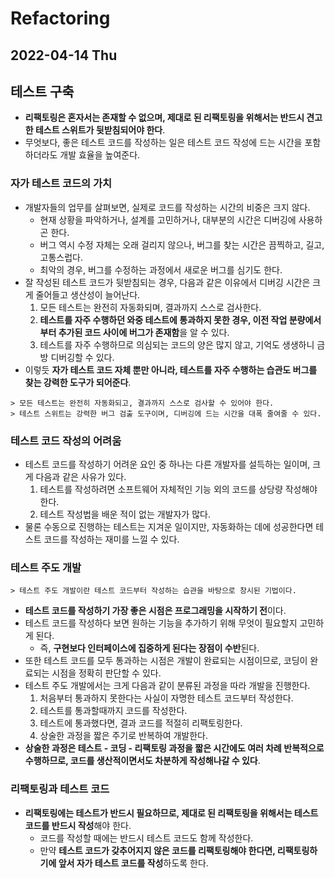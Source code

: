 # Refactoring
## 2022-04-14 Thu

## 테스트 구축
* **리팩토링은 혼자서는 존재할 수 없으며, 제대로 된 리팩토링을 위해서는 반드시 견고한 테스트 스위트가 뒷받침되어야 한다**.
* 무엇보다, 좋은 테스트 코드를 작성하는 일은 테스트 코드 작성에 드는 시간을 포함하더라도 개발 효율을 높여준다.

### 자가 테스트 코드의 가치
* 개발자들의 업무를 살펴보면, 실제로 코드를 작성하는 시간의 비중은 크지 않다.
  * 현재 상황을 파악하거나, 설계를 고민하거나, 대부분의 시간은 디버깅에 사용하곤 한다.
  * 버그 역시 수정 자체는 오래 걸리지 않으나, 버그를 찾는 시간은 끔찍하고, 길고, 고통스럽다.
  * 최악의 경우, 버그를 수정하는 과정에서 새로운 버그를 심기도 한다.
* 잘 작성된 테스트 코드가 뒷받침되는 경우, 다음과 같은 이유에서 디버깅 시간은 크게 줄어들고 생산성이 늘어난다.
  1. 모든 테스트는 완전히 자동화되며, 결과까지 스스로 검사한다.
  2. **테스트를 자주 수행하던 와중 테스트에 통과하지 못한 경우, 이전 작업 분량에서부터 추가된 코드 사이에 버그가 존재함**을 알 수 있다.
  3. 테스트를 자주 수행하므로 의심되는 코드의 양은 많지 않고, 기억도 생생하니 금방 디버깅할 수 있다.
* 이렇듯 **자가 테스트 코드 자체 뿐만 아니라, 테스트를 자주 수행하는 습관도 버그를 찾는 강력한 도구가 되어준다**.
```
> 모든 테스트는 완전히 자동화되고, 결과까지 스스로 검사할 수 있어야 한다.
> 테스트 스위트는 강력한 버그 검출 도구이며, 디버깅에 드는 시간을 대폭 줄여줄 수 있다.
```

### 테스트 코드 작성의 어려움
* 테스트 코드를 작성하기 어려운 요인 중 하나는 다른 개발자를 설득하는 일이며, 크게 다음과 같은 사유가 있다.
  1. 테스트를 작성하려면 소프트웨어 자체적인 기능 외의 코드를 상당량 작성해야 한다.
  2. 테스트 작성법을 배운 적이 없는 개발자가 많다.
* 물론 수동으로 진행하는 테스트는 지겨운 일이지만, 자동화하는 데에 성공한다면 테스트 코드를 작성하는 재미를 느낄 수 있다.

### 테스트 주도 개발
```
> 테스트 주도 개발이란 테스트 코드부터 작성하는 습관을 바탕으로 창시된 기법이다.
```
* **테스트 코드를 작성하기 가장 좋은 시점은 프로그래밍을 시작하기 전**이다.
* 테스트 코드를 작성하다 보면 원하는 기능을 추가하기 위해 무엇이 필요할지 고민하게 된다.
  * 즉, **구현보다 인터페이스에 집중하게 된다는 장점이 수반**된다.
* 또한 테스트 코드를 모두 통과하는 시점은 개발이 완료되는 시점이므로, 코딩이 완료되는 시점을 정확히 판단할 수 있다.
* 테스트 주도 개발에서는 크게 다음과 같이 분류된 과정을 따라 개발을 진행한다.
  1. 처음부터 통과하지 못한다는 사실이 자명한 테스트 코드부터 작성한다.
  2. 테스트를 통과할때까지 코드를 작성한다.
  3. 테스트에 통과했다면, 결과 코드를 적절히 리팩토링한다.
  4. 상술한 과정을 짧은 주기로 반복하여 개발한다.
* **상술한 과정은 테스트 - 코딩 - 리팩토링 과정을 짧은 시간에도 여러 차례 반복적으로 수행하므로, 코드를 생산적이면서도 차분하게 작성해나갈 수 있다**.

### 리팩토링과 테스트 코드
* **리팩토링에는 테스트가 반드시 필요하므로, 제대로 된 리팩토링을 위해서는 테스트 코드를 반드시 작성**해야 한다.
  * 코드를 작성할 때에는 반드시 테스트 코드도 함께 작성한다.
  * 만약 **테스트 코드가 갖추어지지 않은 코드를 리팩토링해야 한다면, 리팩토링하기에 앞서 자가 테스트 코드를 작성**하도록 한다.